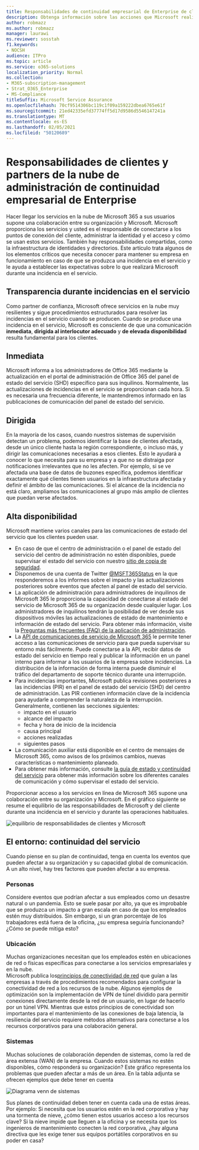 ```yaml
---
title: Responsabilidades de continuidad empresarial de Enterprise de clientes y partners de la nube
description: Obtenga información sobre las acciones que Microsoft realiza durante una incidencia en el servicio para que pueda preparar mejor sus planes de continuidad empresarial.
author: robmazz
ms.author: robmazz
manager: laurawi
ms.reviewer: sosstah
f1.keywords:
- NOCSH
audience: ITPro
ms.topic: article
ms.service: o365-solutions
localization_priority: Normal
ms.collection:
- M365-subscription-management
- Strat_O365_Enterprise
- MS-Compliance
titleSuffix: Microsoft Service Assurance
ms.openlocfilehash: 70cf9514306bc119c1f09a159222dbea6765e61f
ms.sourcegitcommit: 21ed42335efd37774ff5d17d9586d5546147241a
ms.translationtype: MT
ms.contentlocale: es-ES
ms.lasthandoff: 02/05/2021
ms.locfileid: "50120689"
---
```

# <a name="enterprise-business-continuity-management-customer-and-cloud-partner-responsibilities"></a>Responsabilidades de clientes y partners de la nube de administración de continuidad empresarial de Enterprise

Hacer llegar los servicios en la nube de Microsoft 365 a sus usuarios supone una colaboración entre su organización y Microsoft. Microsoft proporciona los servicios y usted es el responsable de conectarse a los puntos de conexión del cliente, administrar la identidad y el acceso y cómo se usan estos servicios. También hay responsabilidades compartidas, como la infraestructura de identidades y directorios. Este artículo trata algunos de los elementos críticos que necesita conocer para mantener su empresa en funcionamiento en caso de que se produzca una incidencia en el servicio y le ayuda a establecer las expectativas sobre lo que realizará Microsoft durante una incidencia en el servicio.

## <a name="transparency-during-service-incidents"></a>Transparencia durante incidencias en el servicio

Como partner de confianza, Microsoft ofrece servicios en la nube muy resilientes y sigue procedimientos estructurados para resolver las incidencias en el servicio cuando se producen. Cuando se produce una incidencia en el servicio, Microsoft es consciente de que una comunicación **inmediata**, **dirigida al interlocutor adecuado** y **de elevada disponibilidad** resulta fundamental para los clientes.

## <a name="timely"></a>Inmediata

Microsoft informa a los administradores de Office 365 mediante la actualización en el portal de administración de Office 365 del panel de estado del servicio (SHD) específico para sus inquilinos. Normalmente, las actualizaciones de incidencias en el servicio se proporcionan cada hora. Si es necesaria una frecuencia diferente, le mantendremos informado en las publicaciones de comunicación del panel de estado del servicio.

## <a name="targeted"></a>Dirigida

En la mayoría de los casos, cuando nuestros sistemas de supervisión detectan un problema, podemos identificar la base de clientes afectada, desde un único cliente hasta la región correspondiente, o incluso más, y dirigir las comunicaciones necesarias a esos clientes. Esto le ayudará a conocer lo que necesita para su empresa y a que no se distraiga por notificaciones irrelevantes que no les afecten. Por ejemplo, si se ve afectada una base de datos de buzones específica, podemos identificar exactamente qué clientes tienen usuarios en la infraestructura afectada y definir el ámbito de las comunicaciones. Si el alcance de la incidencia no está claro, ampliamos las comunicaciones al grupo más amplio de clientes que puedan verse afectados.

## <a name="highly-available"></a>Alta disponibilidad

Microsoft mantiene varios canales para las comunicaciones de estado del servicio que los clientes pueden usar.

- En caso de que el centro de administración o el panel de estado del servicio del centro de administración no estén disponibles, puede supervisar el estado del servicio con nuestro [sitio de copia de seguridad](https://status.office365.com/).
- Disponemos de una cuenta de Twitter [@MSFT365Status](https://twitter.com/msft365status?lang=en) en la que responderemos a los informes sobre el impacto y las actualizaciones posteriores sobre eventos que afecten al panel de estado del servicio.
- La aplicación de administración para administradores de inquilinos de Microsoft 365 le proporciona la capacidad de conectarse al estado del servicio de Microsoft 365 de su organización desde cualquier lugar. Los administradores de inquilinos tendrán la posibilidad de ver desde sus dispositivos móviles las actualizaciones de estado de mantenimiento e información de estado del servicio. Para obtener más información, visite la [Preguntas más frecuentes (FAQ) de la aplicación de administración](/office365/admin/admin-overview/admin-mobile-app).
- La [API de comunicaciones de servicio de Microsoft 365](/office365/servicedescriptions/office-365-platform-service-description/service-health-and-continuity#office-365-service-communications-api) le permite tener acceso a las comunicaciones de servicio para que pueda supervisar su entorno más fácilmente. Puede conectarse a la API, recibir datos de estado del servicio en tiempo real y publicar la información en un panel interno para informar a los usuarios de la empresa sobre incidencias. La distribución de la información de forma interna puede disminuir el tráfico del departamento de soporte técnico durante una interrupción.
- Para incidencias importantes, Microsoft publica revisiones posteriores a las incidencias (PIR) en el panel de estado del servicio (SHD) del centro de administración. Las PIR contienen información clave de la incidencia para ayudarle a comprender la naturaleza de la interrupción. Generalmente, contienen las secciones siguientes:
    - impacto en el usuario
    - alcance del impacto
    - fecha y hora de inicio de la incidencia
    - causa principal
    - acciones realizadas
    - siguientes pasos
- La comunicación auxiliar está disponible en el centro de mensajes de Microsoft 365, como avisos de los próximos cambios, nuevas características o mantenimiento planeado.
- Para obtener más información, consulte [la guía de estado y continuidad del servicio](/office365/servicedescriptions/office-365-platform-service-description/service-health-and-continuity) para obtener más información sobre los diferentes canales de comunicación y cómo supervisar el estado del servicio.

Proporcionar acceso a los servicios en línea de Microsoft 365 supone una colaboración entre su organización y Microsoft. En el gráfico siguiente se resume el equilibrio de las responsabilidades de Microsoft y del cliente durante una incidencia en el servicio y durante las operaciones habituales.

![equilibrio de responsabilidades de clientes y Microsoft](../media/responsibilities.png)

## <a name="your-environment---service-continuity"></a>El entorno: continuidad del servicio

Cuando piense en su plan de continuidad, tenga en cuenta los eventos que pueden afectar a su organización y su capacidad global de comunicación. A un alto nivel, hay tres factores que pueden afectar a su empresa.

### <a name="people"></a>Personas

Considere eventos que podrían afectar a sus empleados como un desastre natural o un pandemia. Esto se suele pasar por alto, ya que es improbable que se produzca un impacto a gran escala en caso de que los empleados estén muy distribuidos. Sin embargo, si un gran porcentaje de los trabajadores está fuera de la oficina, ¿su empresa seguiría funcionando? ¿Cómo se puede mitiga esto?

### <a name="location"></a>Ubicación

Muchas organizaciones necesitan que los empleados estén en ubicaciones de red o físicas específicas para conectarse a los servicios empresariales y en la nube.  
Microsoft publica los[principios de conectividad de red](/microsoft-365/enterprise/microsoft-365-network-connectivity-principles) que guían a las empresas a través de procedimientos recomendados para configurar la conectividad de red a los recursos de la nube. Algunos ejemplos de optimización son la implementación de VPN de túnel dividido para permitir conexiones directamente desde la red de un usuario, en lugar de hacerlo por un túnel VPN.  Mientras que estos principios de conectividad son importantes para el mantenimiento de las conexiones de baja latencia, la resiliencia del servicio requiere métodos alternativos para conectarse a los recursos corporativos para una colaboración general.

### <a name="systems"></a>Sistemas

Muchas soluciones de colaboración dependen de sistemas, como la red de área extensa (WAN) de la empresa. Cuando estos sistemas no estén disponibles, cómo responderá su organización?
Este gráfico representa los problemas que pueden afectar a más de un área. En la tabla adjunta se ofrecen ejemplos que debe tener en cuenta

![Diagrama venn de sistemas](../media/venn-diagram.png)

Sus planes de continuidad deben tener en cuenta cada una de estas áreas. Por ejemplo: Si necesita que los usuarios estén en la red corporativa y hay una tormenta de nieve, ¿cómo tienen estos usuarios acceso a los recursos clave? Si la nieve impide que lleguen a la oficina y se necesita que los ingenieros de mantenimiento conecten la red corporativa, ¿hay alguna directiva que les exige tener sus equipos portátiles corporativos en su poder en casa?
